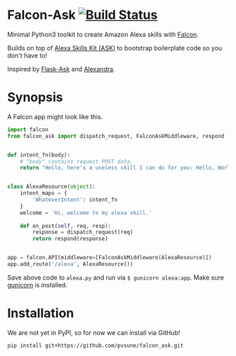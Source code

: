 # Falcon-Ask [![Build Status](https://travis-ci.org/pvsune/falcon_ask.svg?branch=master)](https://travis-ci.org/pvsune/falcon_ask)
Minimal Python3 toolkit to create Amazon Alexa skills with [Falcon](https://falconframework.org/). 

Builds on top of [Alexa Skills Kit (ASK)](https://developer.amazon.com/docs/ask-overviews/build-skills-with-the-alexa-skills-kit.html) to bootstrap boilerplate code so you don't have to!

Inspired by [Flask-Ask](https://github.com/johnwheeler/flask-ask) and [Alexandra](https://github.com/erik/alexandra).

# Synopsis
A Falcon app might look like this.
```python
import falcon
from falcon_ask import dispatch_request, FalconAskMiddleware, respond


def intent_fn(body):
    # "body" contains request POST data.
    return "Hello, here's a useless skill I can do for you: Hello, World!"


class AlexaResource(object):
    intent_maps = {
        'WhateverIntent': intent_fn
    }
    welcome = 'Hi, welcome to my alexa skill.'
    
    def on_post(self, req, resp):
        response = dispatch_request(req)
        return respond(response)


app = falcon.API(middleware=[FalconAskMiddleware(AlexaResource)])
app.add_route('/alexa', AlexaResource())
```
Save above code to `alexa.py` and run via `$ gunicorn alexa:app`. Make sure [gunicorn](http://gunicorn.org/) is installed.

# Installation
We are not yet in PyPI, so for now we can install via GitHub!
```bash
pip install git+https://github.com/pvsune/falcon_ask.git
```

